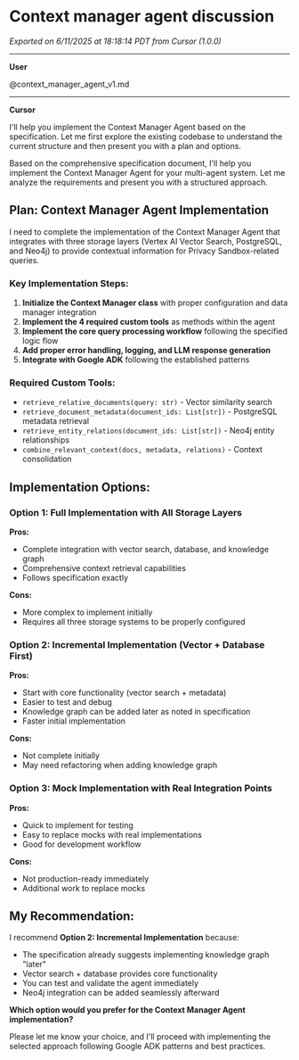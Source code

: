 # Context manager agent discussion
_Exported on 6/11/2025 at 18:18:14 PDT from Cursor (1.0.0)_

---

**User**

@context_manager_agent_v1.md 

---

**Cursor**

I'll help you implement the Context Manager Agent based on the specification. Let me first explore the existing codebase to understand the current structure and then present you with a plan and options.

Based on the comprehensive specification document, I'll help you implement the Context Manager Agent for your multi-agent system. Let me analyze the requirements and present you with a structured approach.

## **Plan: Context Manager Agent Implementation**

I need to complete the implementation of the Context Manager Agent that integrates with three storage layers (Vertex AI Vector Search, PostgreSQL, and Neo4j) to provide contextual information for Privacy Sandbox-related queries.

### **Key Implementation Steps:**

1. **Initialize the Context Manager class** with proper configuration and data manager integration
2. **Implement the 4 required custom tools** as methods within the agent
3. **Implement the core query processing workflow** following the specified logic flow  
4. **Add proper error handling, logging, and LLM response generation**
5. **Integrate with Google ADK** following the established patterns

### **Required Custom Tools:**
- `retrieve_relative_documents(query: str)` - Vector similarity search
- `retrieve_document_metadata(document_ids: List[str])` - PostgreSQL metadata retrieval
- `retrieve_entity_relations(document_ids: List[str])` - Neo4j entity relationships
- `combine_relevant_context(docs, metadata, relations)` - Context consolidation

## **Implementation Options:**

### **Option 1: Full Implementation with All Storage Layers**
**Pros:** 
- Complete integration with vector search, database, and knowledge graph
- Comprehensive context retrieval capabilities
- Follows specification exactly

**Cons:** 
- More complex to implement initially
- Requires all three storage systems to be properly configured

### **Option 2: Incremental Implementation (Vector + Database First)**
**Pros:**
- Start with core functionality (vector search + metadata)
- Easier to test and debug
- Knowledge graph can be added later as noted in specification
- Faster initial implementation

**Cons:**
- Not complete initially
- May need refactoring when adding knowledge graph

### **Option 3: Mock Implementation with Real Integration Points**
**Pros:**
- Quick to implement for testing
- Easy to replace mocks with real implementations
- Good for development workflow

**Cons:**
- Not production-ready immediately
- Additional work to replace mocks

## **My Recommendation:**

I recommend **Option 2: Incremental Implementation** because:
- The specification already suggests implementing knowledge graph "later" 
- Vector search + database provides core functionality
- You can test and validate the agent immediately
- Neo4j integration can be added seamlessly afterward

**Which option would you prefer for the Context Manager Agent implementation?**

Please let me know your choice, and I'll proceed with implementing the selected approach following Google ADK patterns and best practices.

